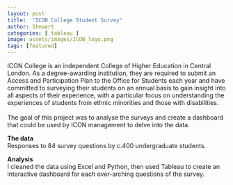 ```yaml
---
layout: post
title:  "ICON College Student Survey"
author: Stewart
categories: [ tableau ]
image: assets/images/ICON_logo.png
tags: [featured]
---
```




ICON College is an independent College of Higher Education in Central London. As a degree-awarding institution, they are required to submit an Access and Participation Plan to the Office for Students each year and have committed to surveying their students on an annual basis to gain insight into all aspects of their experience, with a particular focus on understanding the experiences of students from ethnic minorities and those with disabilities. 
<br><br>
The goal of this project was to analyse the surveys and create a dashboard that could be used by ICON management to delve into the data.

**The data** <br>
Responses to 84 survey questions by c.400 undergraduate students.

**Analysis** <br>
I cleaned the data using Excel and Python, then used Tableau to create an interactive dashboard for each over-arching questions of the survey. 




